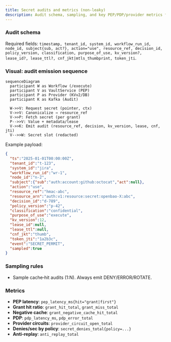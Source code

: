 ```yaml
---
title: Secret audits and metrics (non‑leaky)
description: Audit schema, sampling, and key PEP/PDP/provider metrics for secrets usage.
---
```


### Audit schema
Required fields: `timestamp, tenant_id, system_id, workflow_run_id, node_id, subject{sub, act?}, action="use", resource_ref, decision_id, policy_version, classification, purpose_of_use, kv_version?, lease_id?, lease_ttl?, cnf_jkt|mtls_thumbprint, token_jti`.

### Visual: audit emission sequence
```mermaid
sequenceDiagram
  participant W as Workflow (/execute)
  participant V as VaultService (PEP)
  participant P as Provider (KVv2/DB)
  participant K as Kafka (Audit)

  W->>V: Request secret (pointer, ctx)
  V->>V: Canonicalize → resource_ref
  V->>P: Fetch secret (per grant)
  P-->>V: Value + metadata/lease
  V->>K: Emit audit (resource_ref, decision, kv_version, lease, cnf, jti)
  V-->>W: Secret slot (redacted)
```

Example payload:
```json
{
  "ts":"2025-01-01T00:00:00Z",
  "tenant_id":"t-123",
  "system_id":"jira",
  "workflow_run_id":"wr-1",
  "node_id":"n-2",
  "subject":{"sub":"auth:account:github:octocat","act":null},
  "action":"use",
  "resource_ref":"hmac-abc",
  "resource_arn":"auth:v1:resource:secret:openbao-X:abc",
  "decision_id":"d-789",
  "policy_version":"p-42",
  "classification":"confidential",
  "purpose_of_use":"execute",
  "kv_version":12,
  "lease_id":null,
  "lease_ttl":null,
  "cnf_jkt":"thumb",
  "token_jti":"1a2b3c",
  "event":"SECRET_PERMIT",
  "sampled":true
}
```

### Sampling rules
- Sample cache‑hit audits (1:N). Always emit DENY/ERROR/ROTATE.

### Metrics
- **PEP latency**: `pep_latency_ms{hit="grant|first"}`
- **Grant hit ratio**: `grant_hit_total`, `grant_miss_total`
- **Negative cache**: `grant_negative_cache_hit_total`
- **PDP**: `pdp_latency_ms`, `pdp_error_total`
- **Provider circuits**: `provider_circuit_open_total`
- **Denies/sec by policy**: `secret_denies_total{policy=...}`
- **Anti‑replay**: `anti_replay_total`


